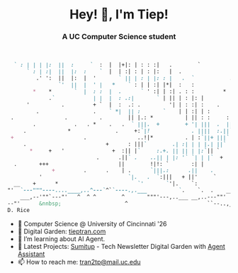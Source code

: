 <h1 align="center">Hey! 👋, I'm Tiep!</h1>
<h3 align="center">A UC Computer Science student</h3>
<br/>

<!--
**polskiXO/polskiXO** is a ✨ _special_ ✨ repository because its `README.md` (this file) appears on your GitHub profile.

Here are some ideas to get you started:

- 🔭 I’m currently working on ...
- 🌱 I’m currently learning ...
- 👯 I’m looking to collaborate on ...
- 🤔 I’m looking for help with ...
- 💬 Ask me about ...
- 📫 How to reach me: ...
- 😄 Pronouns: ...
- ⚡ Fun fact: ...
-->
```md
  ` : | | | |:  ||  :     `  :  |  |+|: | : : :|   .        `              .:||::;;|||L ||         .        *  *           *
      ` : | :|  ||  |:  :    `  |  | :| : | : |:   |  .                    ::||::\||||       .   ,             + +
         .' ':  ||  |:  |  '       ` || | : | |: : |   .  `           .   :.|||||:|    .       ,                        +
                `'  ||  |  ' |   *    ` : | | :| |*|  :   :               :||||:\\                      + .
        *    *       `  |  : :  |  .      ` ' :| | :| . : :         *   :.|| | |      .      ' . *               +
             .`            | |  |  : .:|       ` | || | : |: |          | || | + .      ,     *        +    .      +  
      '          .         + `  |  :  .: .         '| | : :| :    .   |:| |||       .       + -
         .                 .    ` *|  || :       `    | | :| | :      |:| |
 .                .          .        || |.: *          | || : :     :|||    *              *      +            .       .
        .            .   . *    .   .  ` |||.  +        + '| |||  .  ||`              .      
     .             *              .     +:`|!             . ||||  :.||`     .           '             + .
 +                      .                ..!|*          . | :`||+ |||`
     .                         +      : |||`        .| :| | | |.| ||`     .     *     *         +         .
       *     +   '               +  :|| |`     :.+. || || | |:`|| `
                            .      .||` .    ..|| | |: '` `| | |`  +      .      ,          +        *        
  .       +++                      ||        !|!: `       :| |
              +         .      .    | .      `|||.:      .||    .      .    `
          '                           `|.   .  `:|||   + ||'     `                    .
  __    +      *                         `'       `'|.    `:
"'  `---"""----....____,..^---`^``----.,.___          `.    `.  .    ____,.,-- ., ____ ,.++ .________.,_--------..,_______
    ___,--'""`---"'   ^  ^ ^        ^       """'---,..___ __,..---""'     &^^                          ^^-_____
--"'      &nnbsp;                    ^                         ``--..,__..,               ^^^
D. Rice                                                                     ''. __.,---_____-- ^^^^^^., ======

```
- 🔭 Computer Science @ University of Cincinnati '26
- 🌱 Digital Garden: [tieptran.com](https://tieptran.com/)
- 🤔 I’m learning about AI Agent.
- 🧪 Latest Projects: [Sumitup](https://github.com/polskiTran/EEP25-Sumitup) - Tech Newsletter Digital Garden with [Agent Assistant](https://github.com/polskiTran/EEP25-Sumitup-Agent-Assistant) 
- 📫 How to reach me: tran2tp@mail.uc.edu
